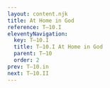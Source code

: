 ```yaml
---
layout: content.njk
title: At Home in God
reference: T–10.I
eleventyNavigation:
  key: T–10.I
  title: T–10.I At Home in God
  parent: T–10
  order: 2
prev: T–10.in
next: T–10.II
---
```



<div id=2 style=height:0></div>

